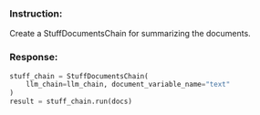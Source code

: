 ### Instruction:
Create a StuffDocumentsChain for summarizing the documents.

### Response:
```python
stuff_chain = StuffDocumentsChain(
    llm_chain=llm_chain, document_variable_name="text"
)
result = stuff_chain.run(docs)
```